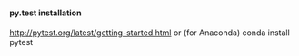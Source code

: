 #### py.test installation

http://pytest.org/latest/getting-started.html
or
(for Anaconda) conda install pytest
